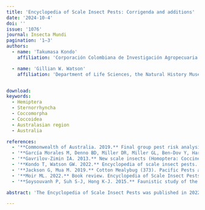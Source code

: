 ```yaml
---
title: 'Encyclopedia of Scale Insect Pests: Corrigenda and additions'
date: '2024-10-4'
doi: ''
issue: '1076'
journal: Insecta Mundi
pagination: '1–3'
authors:
  - name: 'Takumasa Kondo'
    affiliation: 'Corporación Colombiana de Investigación Agropecuaria (Agrosavia), Centro de Investigación Palmira, Calle 23, Carrera 37, Continuo al Penal, Palmira, Valle, Colombia. tkondo@agrosavia.co'

  - name: 'Gillian W. Watson'
    affiliation: 'Department of Life Sciences, the Natural History Museum, Cromwell Road, London SW7 5BD, UK. gillian.watson@nhm.ac.uk'


download:
keywords:
  - Hemiptera
  - Sternorrhyncha
  - Coccomorpha
  - Coccoidea
  - Australasian region
  - Australia

references:
  - '**Commonwealth of Australia. 2019.** Final group pest risk analysis for mealybugs and the viruses they transmit on fresh fruit, vegetable, cut-flower and foliage imports. Available at https://www.agriculture.gov.au/sites/default/files/ sitecollectiondocuments/biosecurity/risk-analysis/group-pest/final-report-mealybugs-and-viruses.pdf (Last accessed July 2024.)'
  - '**García Morales M, Denno BD, Miller DR, Miller GL, Ben-Dov Y, Hardy NB. 2024.** ScaleNet: a Literature-based Model of Scale Insect Biology and Systematics. Available at http://scalenet.info (Last accessed July 2024.)'
  - '**Gavrilov-Zimin IA. 2013.** New scale insects (Homoptera: Coccinea) from Sulawesi and New Guinea, with some other additions to the Indonesian fauna. Tropical Zoology 26(2): 64–86. https://doi.org/10.1080/03946975.2013.807570'
  - '**Kondo T, Watson GW. 2022.** Encyclopedia of scale insect pests. CABI; Wallingford, UK. 720 p. Available at https://www. cabidigitallibrary.org/doi/10.1079/9781800620643.0005 (Last accessed July 2024.)'
  - '**Jackson G, Mua M. 2019.** Cotton Mealybug (373). Pacific Pests and Pathogens—Full Size Fact Sheets. Available at https:// apps.lucidcentral.org/ppp/text/web_full/entities/cotton_mealybug_373.htm (Last accessed July 2024.)'
  - '**Moir ML. 2022.** Book review. Encyclopedia of Scale Insect Pests, Takumasa Kondo and Gillian W. Watson (Eds). 2022. Austral Entomology 61(4): 505‒507.'
  - '**Soysouvanh P, Suh S-J, Hong K-J. 2015.** Faunistic study of the family Pseudococcidae (Hemiptera) from Cambodia and Laos. Korean Journal of Applied Entomology 54(3): 199‒209.'

abstract: 'The Encyclopedia of Scale Insect Pests was published in 2022 by CABI Publishing. Some errors and omissions in Chapter 2, Table 2 have been brought to the attention of the Encyclopedia editors; since some of them have plant quarantine implications, they are corrected in this article.'

---
```

